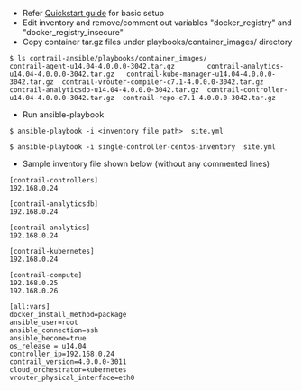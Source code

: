 * Refer [Quickstart guide](https://github.com/Juniper/contrail-ansible/wiki/Quickstart-Guide-with-ini-file-based-inventory) for basic setup
* Edit inventory and remove/comment out variables "docker_registry" and "docker_registry_insecure"
* Copy container tar.gz files under playbooks/container_images/ directory
```
$ ls contrail-ansible/playbooks/container_images/
contrail-agent-u14.04-4.0.0.0-3042.tar.gz        contrail-analytics-u14.04-4.0.0.0-3042.tar.gz   contrail-kube-manager-u14.04-4.0.0.0-3042.tar.gz  contrail-vrouter-compiler-c7.1-4.0.0.0-3042.tar.gz
contrail-analyticsdb-u14.04-4.0.0.0-3042.tar.gz  contrail-controller-u14.04-4.0.0.0-3042.tar.gz  contrail-repo-c7.1-4.0.0.0-3042.tar.gz

```
* Run ansible-playbook

```
$ ansible-playbook -i <inventory file path>  site.yml 

$ ansible-playbook -i single-controller-centos-inventory  site.yml 
```

* Sample inventory file shown below (without any commented lines)

```
[contrail-controllers]
192.168.0.24

[contrail-analyticsdb]
192.168.0.24

[contrail-analytics]
192.168.0.24

[contrail-kubernetes]
192.168.0.24

[contrail-compute]
192.168.0.25
192.168.0.26

[all:vars]
docker_install_method=package
ansible_user=root
ansible_connection=ssh
ansible_become=true
os_release = u14.04
controller_ip=192.168.0.24
contrail_version=4.0.0.0-3011
cloud_orchestrator=kubernetes
vrouter_physical_interface=eth0
```